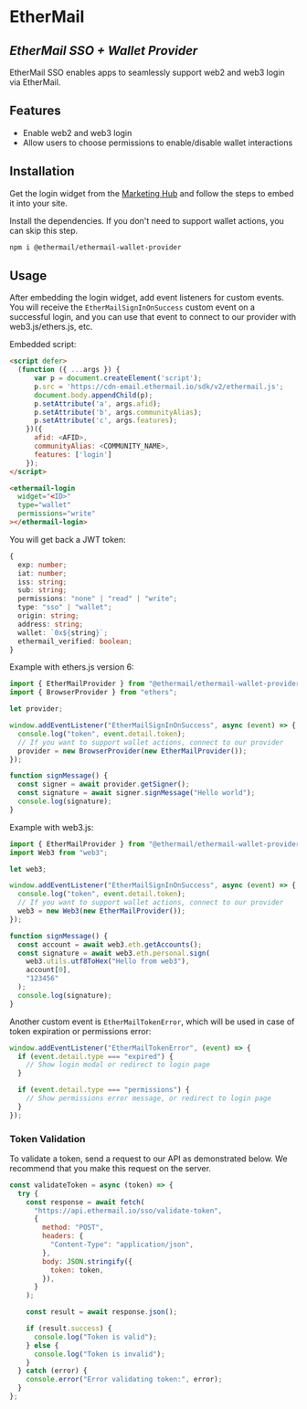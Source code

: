 # EtherMail

## _EtherMail SSO + Wallet Provider_

EtherMail SSO enables apps to seamlessly support web2 and web3 login via EtherMail.

## Features

- Enable web2 and web3 login
- Allow users to choose permissions to enable/disable wallet interactions

## Installation

Get the login widget from the [Marketing Hub](https://hub.ethermail.io/login) and follow the steps to embed it into your site.

Install the dependencies. If you don't need to support wallet actions, you can skip this step.

```sh
npm i @ethermail/ethermail-wallet-provider
```

## Usage

After embedding the login widget, add event listeners for custom events. You will receive the `EtherMailSignInOnSuccess` custom event on a successful login, and you can use that event to connect to our provider with web3.js/ethers.js, etc.

Embedded script:

```html
<script defer>
  (function ({ ...args }) {
      var p = document.createElement('script');
      p.src = 'https://cdn-email.ethermail.io/sdk/v2/ethermail.js';
      document.body.appendChild(p);
      p.setAttribute('a', args.afid);
      p.setAttribute('b', args.communityAlias);
      p.setAttribute('c', args.features);
    })({
      afid: <AFID>,
      communityAlias: <COMMUNITY_NAME>,
      features: ['login']
    });
</script>

<ethermail-login
  widget="<ID>"
  type="wallet"
  permissions="write"
></ethermail-login>
```

You will get back a JWT token:

```ts
{
  exp: number;
  iat: number;
  iss: string;
  sub: string;
  permissions: "none" | "read" | "write";
  type: "sso" | "wallet";
  origin: string;
  address: string;
  wallet: `0x${string}`;
  ethermail_verified: boolean;
}
```

Example with ethers.js version 6:

```ts
import { EtherMailProvider } from "@ethermail/ethermail-wallet-provider";
import { BrowserProvider } from "ethers";

let provider;

window.addEventListener("EtherMailSignInOnSuccess", async (event) => {
  console.log("token", event.detail.token);
  // If you want to support wallet actions, connect to our provider
  provider = new BrowserProvider(new EtherMailProvider());
});

function signMessage() {
  const signer = await provider.getSigner();
  const signature = await signer.signMessage("Hello world");
  console.log(signature);
}
```

Example with web3.js:

```ts
import { EtherMailProvider } from "@ethermail/ethermail-wallet-provider";
import Web3 from "web3";

let web3;

window.addEventListener("EtherMailSignInOnSuccess", async (event) => {
  console.log("token", event.detail.token);
  // If you want to support wallet actions, connect to our provider
  web3 = new Web3(new EtherMailProvider());
});

function signMessage() {
  const account = await web3.eth.getAccounts();
  const signature = await web3.eth.personal.sign(
    web3.utils.utf8ToHex("Hello from web3"),
    account[0],
    "123456"
  );
  console.log(signature);
}
```

Another custom event is `EtherMailTokenError`, which will be used in case of token expiration or permissions error:

```ts
window.addEventListener("EtherMailTokenError", (event) => {
  if (event.detail.type === "expired") {
    // Show login modal or redirect to login page
  }

  if (event.detail.type === "permissions") {
    // Show permissions error message, or redirect to login page
  }
});
```

### Token Validation
To validate a token, send a request to our API as demonstrated below. We recommend that you make this request on the server.
```javascript
const validateToken = async (token) => {
  try {
    const response = await fetch(
      "https://api.ethermail.io/sso/validate-token",
      {
        method: "POST",
        headers: {
          "Content-Type": "application/json",
        },
        body: JSON.stringify({
          token: token,
        }),
      }
    );

    const result = await response.json();

    if (result.success) {
      console.log("Token is valid");
    } else {
      console.log("Token is invalid");
    }
  } catch (error) {
    console.error("Error validating token:", error);
  }
};
```
